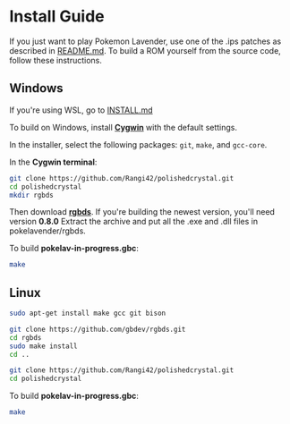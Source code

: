 # Install Guide

If you just want to play Pokemon Lavender, use one of the .ips patches as described in [README.md](README.md#download-and-play). To build a ROM yourself from the source code, follow these instructions.

## Windows

If you're using WSL, go to [INSTALL.md](INSTALL.md#linux)

To build on Windows, install [**Cygwin**](http://cygwin.com/install.html) with the default settings.

In the installer, select the following packages: `git`, `make`, and `gcc-core`.

In the **Cygwin terminal**:

```bash
git clone https://github.com/Rangi42/polishedcrystal.git
cd polishedcrystal
mkdir rgbds
```

Then download [**rgbds**](https://rgbds.gbdev.io/). If you're building the newest version, you'll need version **0.8.0** Extract the archive and put all the .exe and .dll files in pokelavender/rgbds.

To build **pokelav-in-progress.gbc**:

```bash
make
```


## Linux

```bash
sudo apt-get install make gcc git bison

git clone https://github.com/gbdev/rgbds.git
cd rgbds
sudo make install
cd ..

git clone https://github.com/Rangi42/polishedcrystal.git
cd polishedcrystal
```

To build **pokelav-in-progress.gbc**:

```bash
make
```
